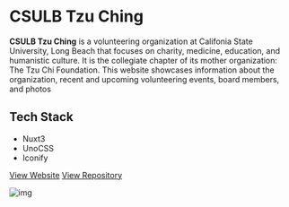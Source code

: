 

# CSULB Tzu Ching

**CSULB Tzu Ching** is a volunteering organization at Califonia State University,
Long Beach that focuses on charity, medicine, education, and humanistic culture.
It is the collegiate chapter of its mother organization: The Tzu Chi Foundation.
This website showcases information about the organization, recent and upcoming
volunteering events, board members, and photos


## Tech Stack

-   Nuxt3
-   UnoCSS
-   Iconify

[View Website](https://csulbtzuching.org/)
[View Repository](https://github.com/Buraiyen/CSULB-TC-Website)

![img](https://res.cloudinary.com/buraiyen/image/upload/v1694050165/BEN_Website/projects/csulb-tzu-ching-site.webp)

